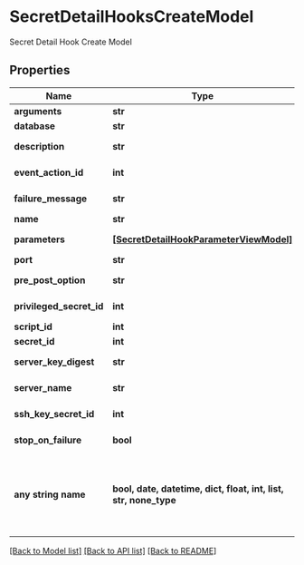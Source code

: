 # SecretDetailHooksCreateModel

Secret Detail Hook Create Model

## Properties
Name | Type | Description | Notes
------------ | ------------- | ------------- | -------------
**arguments** | **str** | Arguments | [optional] 
**database** | **str** | Database | [optional] 
**description** | **str** | Hook Description | [optional] 
**event_action_id** | **int** | Event Action Id | [optional] 
**failure_message** | **str** | Failure MEssage | [optional] 
**name** | **str** | Hook Name | [optional] 
**parameters** | [**[SecretDetailHookParameterViewModel]**](SecretDetailHookParameterViewModel.md) | Hook Parameters | [optional] 
**port** | **str** | Port | [optional] 
**pre_post_option** | **str** | Hook Pre or Post Option | [optional] 
**privileged_secret_id** | **int** | Privileged Secret Id | [optional] 
**script_id** | **int** | Script Id | [optional] 
**secret_id** | **int** | Secret Id | [optional] 
**server_key_digest** | **str** | Server Key Digest | [optional] 
**server_name** | **str** | Server Name | [optional] 
**ssh_key_secret_id** | **int** | SSH Key Secret Id | [optional] 
**stop_on_failure** | **bool** | Stop On Failure | [optional] 
**any string name** | **bool, date, datetime, dict, float, int, list, str, none_type** | any string name can be used but the value must be the correct type | [optional]

[[Back to Model list]](../README.md#documentation-for-models) [[Back to API list]](../README.md#documentation-for-api-endpoints) [[Back to README]](../README.md)


